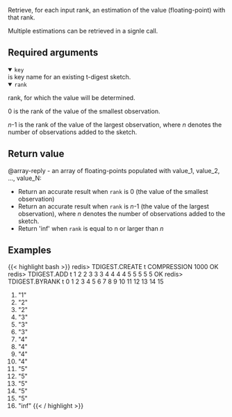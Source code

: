Retrieve, for each input rank, an estimation of the value (floating-point) with that rank.

Multiple estimations can be retrieved in a signle call.

## Required arguments

<details open><summary><code>key</code></summary>
is key name for an existing t-digest sketch.
</details>

<details open><summary><code>rank</code></summary>

rank, for which the value will be determined.

0 is the rank of the value of the smallest observation.

_n_-1 is the rank of the value of the largest observation, where _n_ denotes the number of observations added to the sketch.

</details>

## Return value

@array-reply - an array of floating-points populated with value_1, value_2, ..., value_N:

- Return an accurate result when `rank` is 0 (the value of the smallest observation)
- Return an accurate result when `rank` is _n_-1 (the value of the largest observation), where _n_ denotes the number of observations added to the sketch.
- Return 'inf' when `rank` is equal to n or larger than _n_

## Examples

{{< highlight bash >}}
redis> TDIGEST.CREATE t COMPRESSION 1000
OK
redis> TDIGEST.ADD t 1 2 2 3 3 3 4 4 4 4 5 5 5 5 5
OK
redis> TDIGEST.BYRANK t 0 1 2 3 4 5 6 7 8 9 10 11 12 13 14 15
 1) "1"
 2) "2"
 3) "2"
 4) "3"
 5) "3"
 6) "3"
 7) "4"
 8) "4"
 9) "4"
10) "4"
11) "5"
12) "5"
13) "5"
14) "5"
15) "5"
16) "inf"
{{< / highlight >}}
